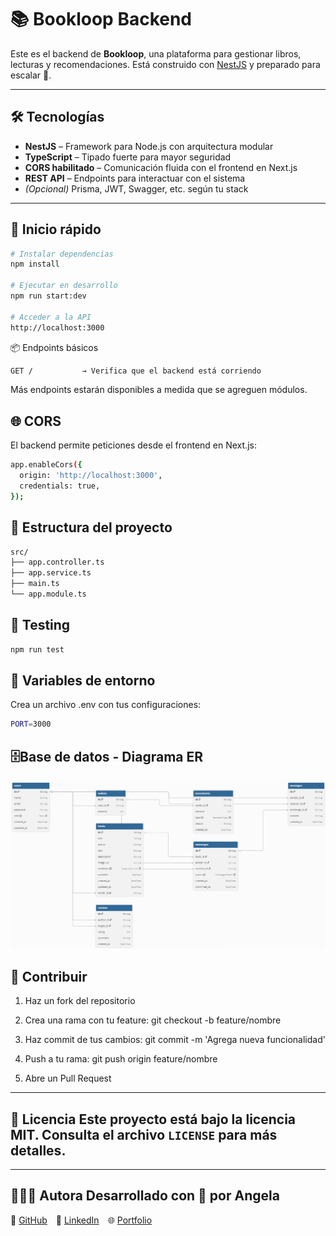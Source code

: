 # 📚 Bookloop Backend

Este es el backend de **Bookloop**, una plataforma para gestionar libros, lecturas y recomendaciones. Está construido con [NestJS](https://nestjs.com/) y preparado para escalar 🚀.

---

## 🛠️ Tecnologías

- **NestJS** – Framework para Node.js con arquitectura modular
- **TypeScript** – Tipado fuerte para mayor seguridad
- **CORS habilitado** – Comunicación fluida con el frontend en Next.js
- **REST API** – Endpoints para interactuar con el sistema
- *(Opcional)* Prisma, JWT, Swagger, etc. según tu stack

---

## 🚀 Inicio rápido

```bash
# Instalar dependencias
npm install

# Ejecutar en desarrollo
npm run start:dev

# Acceder a la API
http://localhost:3000
```

📦 Endpoints básicos
```bash
GET /           → Verifica que el backend está corriendo
```
Más endpoints estarán disponibles a medida que se agreguen módulos.

## 🌐 CORS
El backend permite peticiones desde el frontend en Next.js:

```bash
app.enableCors({
  origin: 'http://localhost:3000',
  credentials: true,
});
```

## 📁 Estructura del proyecto
```bash
src/
├── app.controller.ts
├── app.service.ts
├── main.ts
└── app.module.ts
```

## 🧪 Testing
```bash
npm run test
```

## 📌 Variables de entorno
Crea un archivo .env con tus configuraciones:
```bash
PORT=3000
```

## 🗄️Base de datos - Diagrama ER
![alt text](image.png)

## 🤝 Contribuir
1. Haz un fork del repositorio

2. Crea una rama con tu feature: git checkout -b feature/nombre

3. Haz commit de tus cambios: git commit -m 'Agrega nueva funcionalidad'

4. Push a tu rama: git push origin feature/nombre

5. Abre un Pull Request

--- 
## 📜 Licencia Este proyecto está bajo la licencia MIT. Consulta el archivo `LICENSE` para más detalles. 
--- 
## 👩🏻‍💻 Autora Desarrollado con 💜 por **Angela** 
🔗 [GitHub](https://github.com/Angela-GM) 💼 [LinkedIn](https://www.linkedin.com/in/angela-garcia-mu) 🌐 [Portfolio](#)
